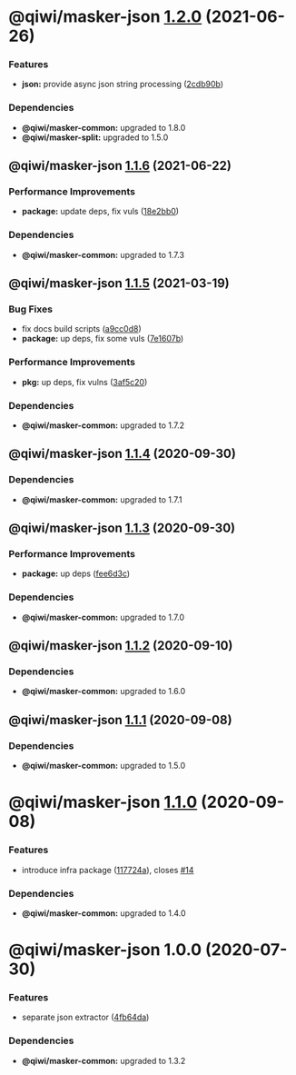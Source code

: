 # @qiwi/masker-json [1.2.0](https://github.com/qiwi/masker/compare/@qiwi/masker-json@1.1.6...@qiwi/masker-json@1.2.0) (2021-06-26)


### Features

* **json:** provide async json string processing ([2cdb90b](https://github.com/qiwi/masker/commit/2cdb90bd1df72dc943e1a76a4d2561b732c104e3))





### Dependencies

* **@qiwi/masker-common:** upgraded to 1.8.0
* **@qiwi/masker-split:** upgraded to 1.5.0

## @qiwi/masker-json [1.1.6](https://github.com/qiwi/masker/compare/@qiwi/masker-json@1.1.5...@qiwi/masker-json@1.1.6) (2021-06-22)


### Performance Improvements

* **package:** update deps, fix vuls ([18e2bb0](https://github.com/qiwi/masker/commit/18e2bb098611e4477cb468551f5a56e94e4473b0))





### Dependencies

* **@qiwi/masker-common:** upgraded to 1.7.3

## @qiwi/masker-json [1.1.5](https://github.com/qiwi/masker/compare/@qiwi/masker-json@1.1.4...@qiwi/masker-json@1.1.5) (2021-03-19)


### Bug Fixes

* fix docs build scripts ([a9cc0d8](https://github.com/qiwi/masker/commit/a9cc0d8458d5ea22d2a9a63d90ad6662894021d1))
* **package:** up deps, fix some vuls ([7e1607b](https://github.com/qiwi/masker/commit/7e1607b0434084188fe095763244c6cfd4f8c3b3))


### Performance Improvements

* **pkg:** up deps, fix vulns ([3af5c20](https://github.com/qiwi/masker/commit/3af5c205e875a69e0b841e69606f07928b9a3af7))





### Dependencies

* **@qiwi/masker-common:** upgraded to 1.7.2

## @qiwi/masker-json [1.1.4](https://github.com/qiwi/masker/compare/@qiwi/masker-json@1.1.3...@qiwi/masker-json@1.1.4) (2020-09-30)





### Dependencies

* **@qiwi/masker-common:** upgraded to 1.7.1

## @qiwi/masker-json [1.1.3](https://github.com/qiwi/masker/compare/@qiwi/masker-json@1.1.2...@qiwi/masker-json@1.1.3) (2020-09-30)


### Performance Improvements

* **package:** up deps ([fee6d3c](https://github.com/qiwi/masker/commit/fee6d3c517f58e603dd38dec686fcc647fef3c6a))





### Dependencies

* **@qiwi/masker-common:** upgraded to 1.7.0

## @qiwi/masker-json [1.1.2](https://github.com/qiwi/masker/compare/@qiwi/masker-json@1.1.1...@qiwi/masker-json@1.1.2) (2020-09-10)





### Dependencies

* **@qiwi/masker-common:** upgraded to 1.6.0

## @qiwi/masker-json [1.1.1](https://github.com/qiwi/masker/compare/@qiwi/masker-json@1.1.0...@qiwi/masker-json@1.1.1) (2020-09-08)





### Dependencies

* **@qiwi/masker-common:** upgraded to 1.5.0

# @qiwi/masker-json [1.1.0](https://github.com/qiwi/masker/compare/@qiwi/masker-json@1.0.0...@qiwi/masker-json@1.1.0) (2020-09-08)


### Features

* introduce infra package ([117724a](https://github.com/qiwi/masker/commit/117724a6993f97f4e3eb804bc9f8c438eb66a5d7)), closes [#14](https://github.com/qiwi/masker/issues/14)





### Dependencies

* **@qiwi/masker-common:** upgraded to 1.4.0

# @qiwi/masker-json 1.0.0 (2020-07-30)


### Features

* separate json extractor ([4fb64da](https://github.com/qiwi/masker/commit/4fb64daf21d3acde75ad8ab06502be8fa2a4b579))





### Dependencies

* **@qiwi/masker-common:** upgraded to 1.3.2
